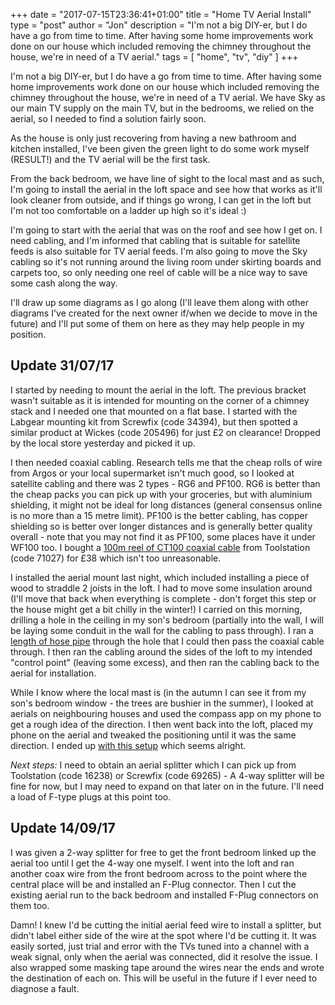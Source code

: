 +++
date = "2017-07-15T23:36:41+01:00"
title = "Home TV Aerial Install"
type = "post"
author = "Jon"
description = "I'm not a big DIY-er, but I do have a go from time to time. After having some home improvements work done on our house which included removing the chimney throughout the house, we're in need of a TV aerial."
tags = [
  "home",
  "tv",
	"diy"
]
+++

I'm not a big DIY-er, but I do have a go from time to time. After having some home improvements work done on our house which included removing the chimney throughout the house, we're in need of a TV aerial. We have Sky as our main TV supply on the main TV, but in the bedrooms, we relied on the aerial, so I needed to find a solution fairly soon.

As the house is only just recovering from having a new bathroom and kitchen installed, I've been given the green light to do some work myself (RESULT!) and the TV aerial will be the first task.

From the back bedroom, we have line of sight to the local mast and as such, I'm going to install the aerial in the loft space and see how that works as it'll look cleaner from outside, and if things go wrong, I can get in the loft but I'm not too comfortable on a ladder up high so it's ideal :)

I'm going to start with the aerial that was on the roof and see how I get on. I need cabling, and I'm informed that cabling that is suitable for satellite feeds is also suitable for TV aerial feeds. I'm also going to move the Sky cabling so it's not running around the living room under skirting boards and carpets too, so only needing one reel of cable will be a nice way to save some cash along the way.

I'll draw up some diagrams as I go along (I'll leave them along with other diagrams I've created for the next owner if/when we decide to move in the future) and I'll put some of them on here as they may help people in my position.

## Update 31/07/17

I started by needing to mount the aerial in the loft. The previous bracket wasn't suitable as it is intended for mounting on the corner of a chimney stack and I needed one that mounted on a flat base. I started with the Labgear mounting kit from Screwfix (code 34394), but then spotted a similar product at Wickes (code 205496) for just £2 on clearance! Dropped by the local store yesterday and picked it up.

I then needed coaxial cabling. Research tells me that the cheap rolls of wire from Argos or your local supermarket isn't much good, so I looked at satellite cabling and there was 2 types - RG6 and PF100. RG6 is better than the cheap packs you can pick up with your groceries, but with aluminium shielding, it might not be ideal for long distances (general consensus online is no more than a 15 metre limit). PF100 is the better cabling, has copper shielding so is better over longer distances and is generally better quality overall - note that you may not find it as PF100, some places have it under WF100 too. I bought a [100m reel of CT100 coaxial cable](/blogupload/2017_aerial_coax_roll.jpg) from Toolstation (code 71027) for £38 which isn't too unreasonable.

I installed the aerial mount last night, which included installing a piece of wood to straddle 2 joists in the loft. I had to move some insulation around (I'll move that back when everything is complete - don't forget this step or the house might get a bit chilly in the winter!)
I carried on this morning, drilling a hole in the ceiling in my son's bedroom (partially into the wall, I will be laying some conduit in the wall for the cabling to pass through). I ran a [length of hose pipe](/blogupload/2017_aerial_hose.jpg) through the hole that I could then pass the coaxial cable through. I then ran the cabling around the sides of the loft to my intended "control point" (leaving some excess), and then ran the cabling back to the aerial for installation.

While I know where the local mast is (in the autumn I can see it from my son's bedroom window - the trees are bushier in the summer), I looked at aerials on neighbouring houses and used the compass app on my phone to get a rough idea of the direction. I then went back into the loft, placed my phone on the aerial and tweaked the positioning until it was the same direction. I ended up [with this setup](/blogupload/2017_aerial_install.jpg) which seems alright.

*Next steps:* I need to obtain an aerial splitter which I can pick up from Toolstation (code 16238) or Screwfix (code 69265) - A 4-way splitter will be fine for now, but I may need to expand on that later on in the future. I'll need a load of F-type plugs at this point too.

## Update 14/09/17

I was given a 2-way splitter for free to get the front bedroom linked up the aerial too until I get the 4-way one myself. I went into the loft and ran another coax wire from the front bedroom across to the point where the central place will be and installed an F-Plug connector. Then I cut the existing aerial run to the back bedroom and installed F-Plug connectors on them too.

Damn! I knew I'd be cutting the initial aerial feed wire to install a splitter, but didn't label either side of the wire at the spot where I'd be cutting it. It was easily sorted, just trial and error with the TVs tuned into a channel with a weak signal, only when the aerial was connected, did it resolve the issue.
I also wrapped some masking tape around the wires near the ends and wrote the destination of each on. This will be useful in the future if I ever need to diagnose a fault.

